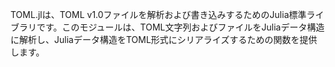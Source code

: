 TOML.jlは、TOML v1.0ファイルを解析および書き込みするためのJulia標準ライブラリです。このモジュールは、TOML文字列およびファイルをJuliaデータ構造に解析し、Juliaデータ構造をTOML形式にシリアライズするための関数を提供します。
